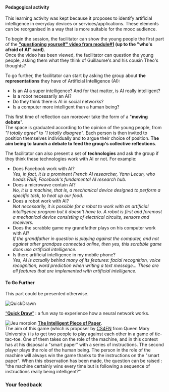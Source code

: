 #### Pedagogical activity

This learning activity was kept because it proposes to identify artificial intelligence in everyday devices or services/applications. These elements can be reorganised in a way that is more suitable for the mooc audience.

To begin the session, the facilitator can show the young people the first part of the **["questioning yourself" video from module#1](/jump_to_id/fb74be0b63a2427fbfa76d2e822a0a76) (up to the "who's afraid of AI" card)**.  
Once the video has been viewed, the facilitator can question the young people, asking them what they think of Guillaume's and his cousin Theo's thoughts?

To go further, the facilitator can start by asking the group about **the representations** they have of Artificial Intelligence (AI):

*   Is an AI a super intelligence? And for that matter, is AI really intelligent?
*   Is a robot necessarily an AI?
*   Do they think there is AI in social networks?
*   Is a computer more intelligent than a human being?

This first time of reflection can moreover take the form of a "**moving debate**".  
The space is graduated according to the opinion of the young people, from _"I totally agree"_ to _"I totally disagree"_. Each person is then invited to position themselves individually and to argue their choice of position. **The aim being to launch a debate to feed the group's collective reflections**.

The facilitator can also present a set of **technologies** and ask the group if they think these technologies work with AI or not. For example:

*   Does Facebook work with AI?  
    _Yes, in fact, it is a prominent French AI researcher, Yann Lecun, who heads FAIR, Facebook's fundamental AI research hub._
*   Does a microwave contain AI?  
    _No, it is a machine, that is, a mechanical device designed to perform a specific task, to heat up our food._
*   Does a robot work with AI?  
    _Not necessarily, it is possible for a robot to work with an artificial intelligence program but it doesn't have to. A robot is first and foremost a mechanical device consisting of electrical circuits, sensors and receivers._
*   Does the scrabble game my grandfather plays on his computer work with AI?  
    _If the grandfather in question is playing against the computer, and not against other grandpas connected online, then yes, this scrabble game does use artificial intelligence._
*   Is there artificial intelligence in my mobile phone?  
    _Yes, AI is actually behind many of its features: facial recognition, voice recognition, word prediction when writing a text message... These are all features that are implemented with artificial intelligence._

#### To Go Further

This part could be presented otherwise.

![QuickDrawn](/static/Quick-Drawn.png)

[“**Quick Draw**”](https://quickdraw.withgoogle.com/) : a fun way to experience how a neural network works.

![Jeu morpion](/static/JeuMorpion.jpg) [**The Intelligent Piece of Paper**](/static/CS4FN_-_The_Intelligent_piece_of_Paper.pdf).  
The aim of this game (which is proposer by [CS4FN](http://www.cs4fn.org/sitemap/sitemap.php) from Queen Mary University ) is to get two people to play against each other in a game of tic-tac-toe. One of them takes on the role of the machine, and in this context has at his disposal a "smart paper" with a series of instructions. The second player plays the role of the human being. The person in the role of the machine will always win the game thanks to the instructions on the "smart paper". When this observation has been made, the question can be raised : "the machine certainly wins every time but is following a sequence of instructions really being intelligent?"

### Your feedback